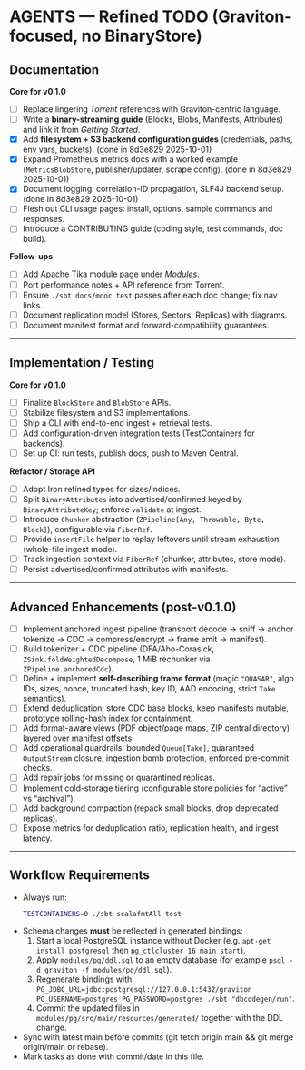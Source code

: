 # AGENTS — Refined TODO (Graviton-focused, no BinaryStore)

## Documentation

**Core for v0.1.0**
- [ ] Replace lingering *Torrent* references with Graviton-centric language.
- [ ] Write a **binary-streaming guide** (Blocks, Blobs, Manifests, Attributes) and link it from *Getting Started*.
- [x] Add **filesystem + S3 backend configuration guides** (credentials, paths, env vars, buckets). (done in 8d3e829 2025-10-01)
- [x] Expand Prometheus metrics docs with a worked example (`MetricsBlobStore`, publisher/updater, scrape config). (done in 8d3e829 2025-10-01)
- [x] Document logging: correlation-ID propagation, SLF4J backend setup. (done in 8d3e829 2025-10-01)
- [ ] Flesh out CLI usage pages: install, options, sample commands and responses.
- [ ] Introduce a CONTRIBUTING guide (coding style, test commands, doc build).

**Follow-ups**
- [ ] Add Apache Tika module page under *Modules*.
- [ ] Port performance notes + API reference from Torrent.
- [ ] Ensure `./sbt docs/mdoc test` passes after each doc change; fix nav links.
- [ ] Document replication model (Stores, Sectors, Replicas) with diagrams.
- [ ] Document manifest format and forward-compatibility guarantees.

---

## Implementation / Testing

**Core for v0.1.0**
- [ ] Finalize `BlockStore` and `BlobStore` APIs.
- [ ] Stabilize filesystem and S3 implementations.
- [ ] Ship a CLI with end-to-end ingest + retrieval tests.
- [ ] Add configuration-driven integration tests (TestContainers for backends).
- [ ] Set up CI: run tests, publish docs, push to Maven Central.

**Refactor / Storage API**
- [ ] Adopt Iron refined types for sizes/indices.
- [ ] Split `BinaryAttributes` into advertised/confirmed keyed by `BinaryAttributeKey`; enforce `validate` at ingest.
- [ ] Introduce `Chunker` abstraction (`ZPipeline[Any, Throwable, Byte, Block]`), configurable via `FiberRef`.
- [ ] Provide `insertFile` helper to replay leftovers until stream exhaustion (whole-file ingest mode).
- [ ] Track ingestion context via `FiberRef` (chunker, attributes, store mode).
- [ ] Persist advertised/confirmed attributes with manifests.

---

## Advanced Enhancements (post-v0.1.0)

- [ ] Implement anchored ingest pipeline (transport decode → sniff → anchor tokenize → CDC → compress/encrypt → frame emit → manifest).
- [ ] Build tokenizer + CDC pipeline (DFA/Aho-Corasick, `ZSink.foldWeightedDecompose`, 1 MiB rechunker via `ZPipeline.anchoredCdc`).
- [ ] Define + implement **self-describing frame format** (magic `"QUASAR"`, algo IDs, sizes, nonce, truncated hash, key ID, AAD encoding, strict `Take` semantics).
- [ ] Extend deduplication: store CDC base blocks, keep manifests mutable, prototype rolling-hash index for containment.
- [ ] Add format-aware views (PDF object/page maps, ZIP central directory) layered over manifest offsets.
- [ ] Add operational guardrails: bounded `Queue[Take]`, guaranteed `OutputStream` closure, ingestion bomb protection, enforced pre-commit checks.
- [ ] Add repair jobs for missing or quarantined replicas.
- [ ] Implement cold-storage tiering (configurable store policies for “active” vs “archival”).
- [ ] Add background compaction (repack small blocks, drop deprecated replicas).
- [ ] Expose metrics for deduplication ratio, replication health, and ingest latency.

---

## Workflow Requirements
- Always run:
  ```bash
  TESTCONTAINERS=0 ./sbt scalafmtAll test
  ```
- Schema changes **must** be reflected in generated bindings:
  1. Start a local PostgreSQL instance without Docker (e.g. `apt-get install postgresql` then `pg_ctlcluster 16 main start`).
  2. Apply `modules/pg/ddl.sql` to an empty database (for example `psql -d graviton -f modules/pg/ddl.sql`).
  3. Regenerate bindings with `PG_JDBC_URL=jdbc:postgresql://127.0.0.1:5432/graviton PG_USERNAME=postgres PG_PASSWORD=postgres ./sbt "dbcodegen/run"`.
  4. Commit the updated files in `modules/pg/src/main/resources/generated/` together with the DDL change.
- Sync with latest main before commits (git fetch origin main && git merge origin/main or rebase).
- Mark tasks as done with commit/date in this file.
